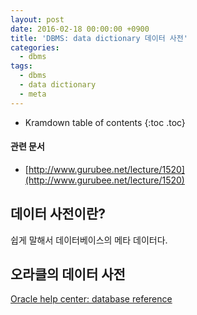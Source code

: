```yaml
---
layout: post
date: 2016-02-18 00:00:00 +0900
title: 'DBMS: data dictionary 데이터 사전'
categories:
  - dbms
tags:
  - dbms
  - data dictionary
  - meta
---
```


* Kramdown table of contents
{:toc .toc}

#### 관련 문서

- [http://www.gurubee.net/lecture/1520](http://www.gurubee.net/lecture/1520)

## 데이터 사전이란?

쉽게 말해서 데이터베이스의 메타 데이터다.

## 오라클의 데이터 사전

[Oracle help center: database reference](http://docs.oracle.com/cd/B28359_01/server.111/b28320/index.htm)
